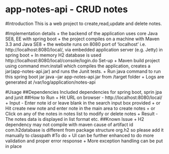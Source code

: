 # app-notes-api - CRUD notes

#Introduction
This is a web project to create,read,update and delete notes.

#Implementation details
	+ the backend of the application uses core Java SE8, EE with spring boot
	+ the project compiles on a machine with Maven 3.3 and Java SE8 
	+ the website runs on 8080 port of ‘localhost’ i.e. http://localhost:8080/local/, via embedded application server (e.g. Jetty) in spring boot 
	+ In memory H2 database is used http://localhost:8080/local/console/login.do
Set-up
	+ Maven build project using command mvn:install which compiles the application, creates a jar(app-notes-api.jar) and runs the Junit tests.
	+ Run java command to run this spring boot jar java –jar app-notes-api.jar from /target folder
	+ Logs are generated at /var/log/application/notes-api

#Usage
##Dependencies
Included dependencies for spring boot, sprin jpa and junit 
##How to Run
	+ Hit URL on browser - http://localhost:8080/local/ 
	+ Input - Enter note id or leave blank in the search input box provided 
	+ or Hit create new note and enter note in the main area to create notes
	+ or Click on any of the notes in notes list to modify or delete notes 
	+ Result - The notes data is displayed in list format etc.
##Known Issue
	+ H2 dependency may not compile with maven cause of artifact id com.h2database is different from package structure org.h2 so please add it manually to classpath 
#To do
	+ UI can be further enhanced to do more validation and proper error response
	+ More exception handling can be put in place

